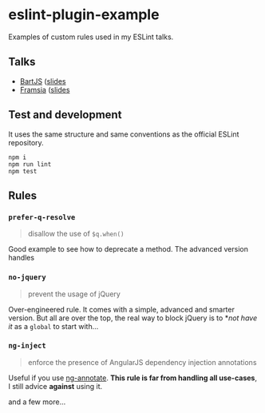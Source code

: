 # eslint-plugin-example

Examples of custom rules used in my ESLint talks.

## Talks

* [BartJS](https://www.meetup.com/BartJS/events/236822901/) ([slides](https://cl.ly/1X3E2A3x3A3z)
* [Framsia](https://www.meetup.com/framsia/events/234173976/) ([slides](https://cl.ly/443J2D1G0h19)

## Test and development

It uses the same structure and same conventions as the official ESLint repository.

```
npm i
npm run lint
npm test
```

## Rules

### `prefer-q-resolve`

> disallow the use of `$q.when()`

Good example to see how to deprecate a method. The advanced version handles

### `no-jquery`

> prevent the usage of jQuery

Over-engineered rule. It comes with a simple, advanced and smarter version. But all are over the top, the real way to block jQuery is to **not have it* as a `global` to start with…

### `ng-inject`

> enforce the presence of AngularJS dependency injection annotations

Useful if you use [ng-annotate](https://github.com/olov/ng-annotate). **This rule is far from handling all use-cases**, I still advice **against** using it.

and a few more…
